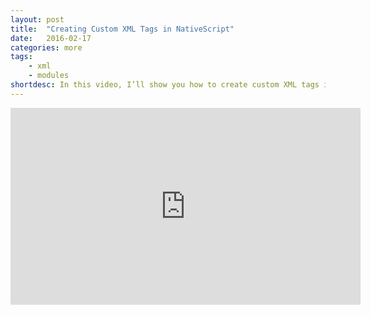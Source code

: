 ```yaml
---
layout: post
title:  "Creating Custom XML Tags in NativeScript"
date:   2016-02-17
categories: more
tags: 
    - xml
    - modules
shortdesc: In this video, I’ll show you how to create custom XML tags in NativeScript. This is very useful for creating re-usable components, and breaking up your markup into smaller, more modular files.
---
```

<iframe width="560" height="315" src="https://www.youtube.com/embed/aWTJej6HWE0" frameborder="0" allowfullscreen></iframe>